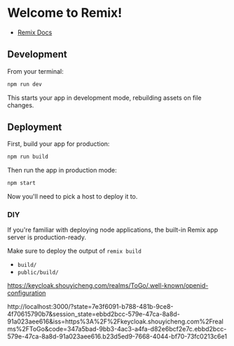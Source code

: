 # Welcome to Remix!

- [Remix Docs](https://remix.run/docs)

## Development

From your terminal:

```sh
npm run dev
```

This starts your app in development mode, rebuilding assets on file changes.

## Deployment

First, build your app for production:

```sh
npm run build
```

Then run the app in production mode:

```sh
npm start
```

Now you'll need to pick a host to deploy it to.

### DIY

If you're familiar with deploying node applications, the built-in Remix app server is production-ready.

Make sure to deploy the output of `remix build`

- `build/`
- `public/build/`


https://keycloak.shouyicheng.com/realms/ToGo/.well-known/openid-configuration

http://localhost:3000/?state=7e3f6091-b788-481b-9ce8-4f70615790b7&session_state=ebbd2bcc-579e-47ca-8a8d-91a023aee616&iss=https%3A%2F%2Fkeycloak.shouyicheng.com%2Frealms%2FToGo&code=347a5bad-9bb3-4ac3-a4fa-d82e6bcf2e7c.ebbd2bcc-579e-47ca-8a8d-91a023aee616.b23d5ed9-7668-4044-bf70-73fc0213c6e1